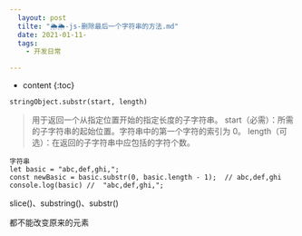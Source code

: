 ```yaml
---
  layout: post
  tilte: "🌦🌦-js-删除最后一个字符串的方法.md"
  date: 2021-01-11-
  tags: 
    - 开发日常

---
```



* content
{:toc}




`stringObject.substr(start, length)`

>用于返回一个从指定位置开始的指定长度的子字符串。
start（必需）：所需的子字符串的起始位置。字符串中的第一个字符的索引为 0。
length（可选）：在返回的子字符串中应包括的字符个数。

```
字符串
let basic = "abc,def,ghi,"; 
const newBasic = basic.substr(0, basic.length - 1);  // abc,def,ghi
console.log(basic) //  "abc,def,ghi,"; 
```
slice()、substring()、substr()

都不能改变原来的元素
